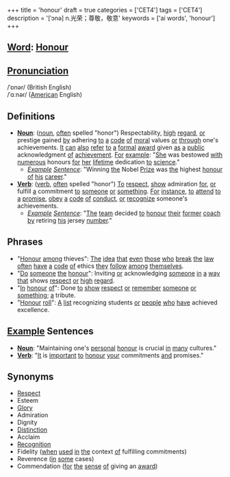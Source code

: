 +++
title = 'honour'
draft = true
categories = ['CET4']
tags = ['CET4']
description = '[ˈɔnə] n.光荣；尊敬，敬意'
keywords = ['ai words', 'honour']
+++

## [Word](/post/word/): [Honour](/post/honour/)

## [Pronunciation](/post/pronunciation/)
/ˈɒnər/ (British English)  
/ˈɑːnər/ ([American](/post/american/) English)

## Definitions
- **[Noun](/post/noun/)**: ([noun](/post/noun/), [often](/post/often/) spelled "honor") Respectability, [high](/post/high/) [regard](/post/regard/), [or](/post/or/) prestige gained [by](/post/by/) adhering [to](/post/to/) [a](/post/a/) [code](/post/code/) [of](/post/of/) [moral](/post/moral/) values [or](/post/or/) [through](/post/through/) one's achievements. [It](/post/it/) [can](/post/can/) [also](/post/also/) [refer](/post/refer/) [to](/post/to/) [a](/post/a/) [formal](/post/formal/) [award](/post/award/) given [as](/post/as/) [a](/post/a/) [public](/post/public/) acknowledgment [of](/post/of/) [achievement](/post/achievement/). [For](/post/for/) [example](/post/example/): "[She](/post/she/) was bestowed [with](/post/with/) [numerous](/post/numerous/) honours [for](/post/for/) [her](/post/her/) [lifetime](/post/lifetime/) dedication [to](/post/to/) [science](/post/science/)."
  - *[Example](/post/example/) [Sentence](/post/sentence/)*: "Winning [the](/post/the/) Nobel [Prize](/post/prize/) was [the](/post/the/) highest [honour](/post/honour/) [of](/post/of/) [his](/post/his/) [career](/post/career/)."
- **[Verb](/post/verb/)**: ([verb](/post/verb/), [often](/post/often/) spelled "honor") [To](/post/to/) [respect](/post/respect/), [show](/post/show/) admiration [for](/post/for/), [or](/post/or/) fulfill [a](/post/a/) commitment [to](/post/to/) [someone](/post/someone/) [or](/post/or/) [something](/post/something/). [For](/post/for/) [instance](/post/instance/), [to](/post/to/) [attend](/post/attend/) [to](/post/to/) [a](/post/a/) [promise](/post/promise/), [obey](/post/obey/) [a](/post/a/) [code](/post/code/) [of](/post/of/) [conduct](/post/conduct/), [or](/post/or/) [recognize](/post/recognize/) someone's achievements.
  - *[Example](/post/example/) [Sentence](/post/sentence/)*: "[The](/post/the/) [team](/post/team/) decided [to](/post/to/) [honour](/post/honour/) [their](/post/their/) [former](/post/former/) [coach](/post/coach/) [by](/post/by/) retiring [his](/post/his/) jersey [number](/post/number/)."
  
## Phrases
- "[Honour](/post/honour/) [among](/post/among/) thieves": [The](/post/the/) [idea](/post/idea/) [that](/post/that/) [even](/post/even/) [those](/post/those/) [who](/post/who/) [break](/post/break/) [the](/post/the/) [law](/post/law/) [often](/post/often/) [have](/post/have/) [a](/post/a/) [code](/post/code/) [of](/post/of/) ethics [they](/post/they/) [follow](/post/follow/) [among](/post/among/) [themselves](/post/themselves/).
- "[Do](/post/do/) [someone](/post/someone/) [the](/post/the/) [honour](/post/honour/)": Inviting [or](/post/or/) acknowledging [someone](/post/someone/) [in](/post/in/) [a](/post/a/) [way](/post/way/) [that](/post/that/) shows [respect](/post/respect/) [or](/post/or/) [high](/post/high/) [regard](/post/regard/).
- "[In](/post/in/) [honour](/post/honour/) [of](/post/of/)": Done [to](/post/to/) [show](/post/show/) [respect](/post/respect/) [or](/post/or/) [remember](/post/remember/) [someone](/post/someone/) [or](/post/or/) [something](/post/something/); [a](/post/a/) tribute.
- "[Honour](/post/honour/) [roll](/post/roll/)": [A](/post/a/) [list](/post/list/) recognizing students [or](/post/or/) [people](/post/people/) [who](/post/who/) [have](/post/have/) achieved excellence.

## [Example](/post/example/) Sentences
- **[Noun](/post/noun/)**: "Maintaining one's [personal](/post/personal/) [honour](/post/honour/) is crucial [in](/post/in/) [many](/post/many/) cultures."
- **[Verb](/post/verb/)**: "[It](/post/it/) is [important](/post/important/) [to](/post/to/) [honour](/post/honour/) [your](/post/your/) commitments [and](/post/and/) promises."

## Synonyms
- [Respect](/post/respect/)
- Esteem
- [Glory](/post/glory/)
- Admiration
- Dignity
- [Distinction](/post/distinction/)
- Acclaim
- [Recognition](/post/recognition/)
- Fidelity ([when](/post/when/) [used](/post/used/) [in](/post/in/) [the](/post/the/) context [of](/post/of/) fulfilling commitments)
- Reverence ([in](/post/in/) [some](/post/some/) cases)
- Commendation ([for](/post/for/) [the](/post/the/) [sense](/post/sense/) [of](/post/of/) giving an [award](/post/award/))
